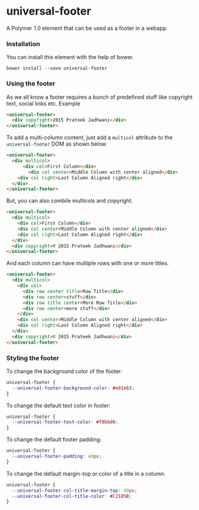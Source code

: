# universal-footer
A Polymer 1.0 element that can be used as a footer in a webapp.

### Installation

You can install this element with the help of bower.

```shell
bower install --save universal-footer
```

### Using the footer

As we all know a footer requires a bunch of predefined stuff like copyright text, social links etc. Example

```html
<universal-footer>
  <div copyright>2015 Prateek Jadhwani</div>
</universal-footer>
```

To add a multi-column content, just add a `multicol` attribute to the `universal-footer` DOM as shown below

```html
<universal-footer>
  <div multicol>
	  <div col>First Column</div>
		<div col center>Middle Column with center aligned</div>
    <div col right>Last Column Aligned right</div>
  </div>
</universal-footer>
```

But, you can also combile multicols and copyright.

```html
<universal-footer>
  <div multicol>
    <div col>First Column</div>
    <div col center>Middle Column with center aligned</div>
    <div col right>Last Column Aligned right</div>
  </div>
  <div copyright>© 2015 Prateek Jadhwani</div>
</universal-footer>
```

And each column can have multiple rows with one or more titles.

```html
<universal-footer>
  <div multicol>
    <div col>
      <div row center title>Row Title</div>
      <div row center>stuff</div>
      <div row title center>More Row Title</div>
      <div row center>more stuff</div>
    </div>
    <div col center>Middle Column with center aligned</div>
    <div col right>Last Column Aligned right</div>
  </div>
  <div copyright>© 2015 Prateek Jadhwani</div>
</universal-footer>
```

### Styling the footer

To change the background color of the footer:

```css
universal-footer {
  --universal-footer-background-color: #e91e63;
}
```

To change the default text color in footer:

```css
universal-footer {
  --universal-footer-text-color: #f8bbd0;
}
```

To change the default footer padding:

```css
universal-footer {
  --universal-footer-padding: 40px;
}
```

To change the default margin-top or color of a title in a column:

```css
universal-footer {
  --universal-footer-col-title-margin-top: 40px;
  --universal-footer-col-title-color: #C2185B;
}
```